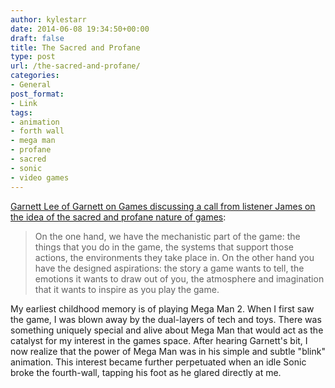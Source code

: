 ```yaml
---
author: kylestarr
date: 2014-06-08 19:34:50+00:00
draft: false
title: The Sacred and Profane
type: post
url: /the-sacred-and-profane/
categories:
- General
post_format:
- Link
tags:
- animation
- forth wall
- mega man
- profane
- sacred
- sonic
- video games
---
```


[Garnett Lee of Garnett on Games discussing a call from listener James on the idea of the sacred and profane nature of games](https://itunes.apple.com/us/podcast/garnett-on-games/id837043555?mt=2&i=314242498&at=1l3v2y3):


<blockquote>On the one hand, we have the mechanistic part of the game: the things that you do in the game, the systems that support those actions, the environments they take place in. On the other hand you have the designed aspirations: the story a game wants to tell, the emotions it wants to draw out of you, the atmosphere and imagination that it wants to inspire as you play the game.

</blockquote>

My earliest childhood memory is of playing Mega Man 2. When I first saw the game, I was blown away by the dual-layers of tech and toys. There was something uniquely special and alive about Mega Man that would act as the catalyst for my interest in the games space. After hearing Garnett's bit, I now realize that the power of Mega Man was in his simple and subtle "blink" animation. This interest became further perpetuated when an idle Sonic broke the fourth-wall, tapping his foot as he glared directly at me.
